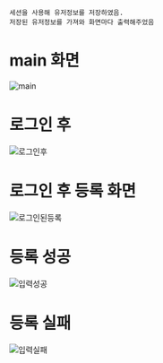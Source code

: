 ```
세션을 사용해 유저정보를 저장하였음.
저장된 유저정보를 가져와 화면마다 출력해주었음
```

# main 화면
![main](https://user-images.githubusercontent.com/41807132/137243581-15eefb01-fa6f-427c-8801-ad5ad7d4c3fc.JPG)

# 로그인 후
![로그인후](https://user-images.githubusercontent.com/41807132/137243589-bee87c65-5074-4086-9b9b-d78d191d1080.JPG)

# 로그인 후 등록 화면
![로그인된등록](https://user-images.githubusercontent.com/41807132/137243585-698b5de1-ce57-47b1-b666-128e507f3119.JPG)

# 등록 성공
![입력성공](https://user-images.githubusercontent.com/41807132/137243590-6f6dc002-0aaf-42a4-8967-c1ed39b449c6.JPG)

# 등록 실패
![입력실패](https://user-images.githubusercontent.com/41807132/137243593-c4c95d1b-b01c-4614-871e-ef6b5913b882.JPG)
